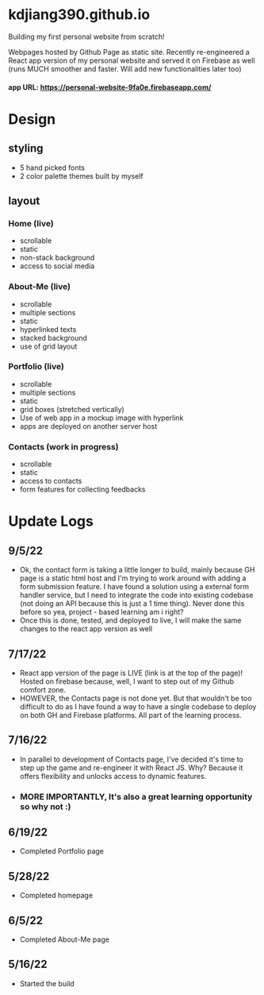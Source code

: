 # kdjiang390.github.io
Building my first personal website from scratch! 

Webpages hosted by Github Page as static site. Recently re-engineered a React app version of my personal website and served it on Firebase as well (runs MUCH smoother and faster. Will add new functionalities later too)
#### app URL: https://personal-website-9fa0e.firebaseapp.com/

# Design
## styling
- 5 hand picked fonts
- 2 color palette themes built by myself
## layout
### Home (live)
- scrollable
- static 
- non-stack background 
- access to social media
### About-Me (live)
- scrollable
- multiple sections
- static
- hyperlinked texts
- stacked background
- use of grid layout
### Portfolio (live)
- scrollable
- multiple sections
- static
- grid boxes (stretched vertically)
- Use of web app in a mockup image with hyperlink
- apps are deployed on another server host 
### Contacts (work in progress)
- scrollable
- static 
- access to contacts
- form features for collecting feedbacks

# Update Logs

## 9/5/22
- Ok, the contact form is taking a little longer to build, mainly because GH page is a static html host and I'm trying to work around with adding a form submission feature. I have found a solution using a external form handler service, but I need to integrate the code into existing codebase (not doing an API because this is just a 1 time thing). Never done this before so yea, project - based learning am i right?
- Once this is done, tested, and deployed to live, I will make the same changes to the react app version as well

## 7/17/22
- React app version of the page is LIVE (link is at the top of the page)! Hosted on firebase because, well, I want to step out of my Github comfort zone. 
- HOWEVER, the Contacts page is not done yet. But that wouldn't be too difficult to do as I have found a way to have a single codebase to deploy on both GH and Firebase platforms. All part of the learning process.

## 7/16/22
- In parallel to development of Contacts page, I've decided it's time to step up the game and re-engineer it with React JS. Why? Because it offers flexibility and unlocks access to dynamic features.
- ### MORE IMPORTANTLY, It's also a great learning opportunity so why not :)

## 6/19/22
- Completed Portfolio page

## 5/28/22
- Completed homepage

## 6/5/22
- Completed About-Me page

## 5/16/22
- Started the build








